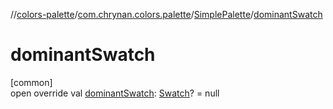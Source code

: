 //[colors-palette](../../../index.md)/[com.chrynan.colors.palette](../index.md)/[SimplePalette](index.md)/[dominantSwatch](dominant-swatch.md)

# dominantSwatch

[common]\
open override val [dominantSwatch](dominant-swatch.md): [Swatch](../-swatch/index.md)? = null
